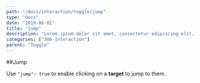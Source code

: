 ```yaml
---
path: "/docs/interaction/toggle/jump"
type: "docs"
date: "2019-06-01"
title: "Jump"
description: "Lorem ipsum dolor sit amet, consectetur adipiscing elit. Nunc tempus laoreet leo sit amet iaculis."
categories: ["300-Interaction"]
parent: "Toggle"
---
```


##Jump

Use `"jump": true` to enable clicking on a **target** to jump to them.

<demo>
  <div class="demo_item" data-iframe="demos/docs/interaction/toggle/jump" data-name="jump">
  </div>
</demo>
